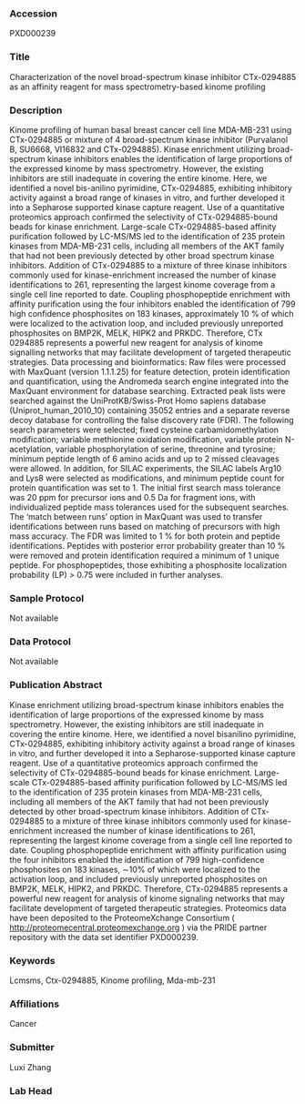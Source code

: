 ### Accession
PXD000239

### Title
Characterization of the novel broad-spectrum kinase inhibitor CTx-0294885 as an affinity reagent for mass spectrometry-based kinome profiling

### Description
Kinome profiling of human basal breast cancer cell line MDA-MB-231 using CTx-0294885 or mixture of 4 broad-spectrum kinase inhibitor (Purvalanol B, SU6668, VI16832 and CTx-0294885). Kinase enrichment utilizing broad-spectrum kinase inhibitors enables the identification of large proportions of the expressed kinome by mass spectrometry. However, the existing inhibitors are still inadequate in covering the entire kinome. Here, we identified a novel bis-anilino pyrimidine, CTx-0294885, exhibiting inhibitory activity against a broad range of kinases in vitro, and further developed it into a Sepharose supported kinase capture reagent. Use of a quantitative proteomics approach confirmed the selectivity of CTx-0294885-bound beads for kinase enrichment. Large-scale CTx-0294885-based affinity purification followed by LC-MS/MS led to the identification of 235 protein kinases from MDA-MB-231 cells, including all members of the AKT family that had not been previously detected by other broad spectrum kinase inhibitors. Addition of CTx-0294885 to a mixture of three kinase inhibitors commonly used for kinase-enrichment increased the number of kinase identifications to 261, representing the largest kinome coverage from a single cell line reported to date. Coupling phosphopeptide enrichment with affinity purification using the four inhibitors enabled the identification of 799 high confidence phosphosites on 183 kinases, approximately 10 % of which were localized to the activation loop, and included previously unreported phosphosites on BMP2K, MELK, HIPK2 and PRKDC. Therefore, CTx 0294885 represents a powerful new reagent for analysis of kinome signalling networks that may facilitate development of targeted therapeutic strategies. Data processing and bioinformatics: Raw files were processed with MaxQuant (version 1.1.1.25) for feature detection, protein identification and quantification, using the Andromeda search engine integrated into the MaxQuant environment for database searching. Extracted peak lists were searched against the UniProtKB/Swiss-Prot Homo sapiens database (Uniprot_human_2010_10) containing 35052 entries and a separate reverse decoy database for controlling the false discovery rate (FDR). The following search parameters were selected; fixed cysteine carbamidomethylation modification; variable methionine oxidation modification, variable protein N-acetylation, variable phosphorylation of serine, threonine and tyrosine; minimum peptide length of 6 amino acids and up to 2 missed cleavages were allowed. In addition, for SILAC experiments, the SILAC labels Arg10 and Lys8 were selected as modifications, and minimum peptide count for protein quantification was set to 1. The initial first search mass tolerance was 20 ppm for precursor ions and 0.5 Da for fragment ions, with individualized peptide mass tolerances used for the subsequent searches. The ‘match between runs’ option in MaxQuant was used to transfer identifications between runs based on matching of precursors with high mass accuracy. The FDR was limited to 1 % for both protein and peptide identifications. Peptides with posterior error probability greater than 10 % were removed and protein identification required a minimum of 1 unique peptide. For phosphopeptides, those exhibiting a phosphosite localization probability (LP) > 0.75 were included in further analyses.

### Sample Protocol
Not available

### Data Protocol
Not available

### Publication Abstract
Kinase enrichment utilizing broad-spectrum kinase inhibitors enables the identification of large proportions of the expressed kinome by mass spectrometry. However, the existing inhibitors are still inadequate in covering the entire kinome. Here, we identified a novel bisanilino pyrimidine, CTx-0294885, exhibiting inhibitory activity against a broad range of kinases in vitro, and further developed it into a Sepharose-supported kinase capture reagent. Use of a quantitative proteomics approach confirmed the selectivity of CTx-0294885-bound beads for kinase enrichment. Large-scale CTx-0294885-based affinity purification followed by LC-MS/MS led to the identification of 235 protein kinases from MDA-MB-231 cells, including all members of the AKT family that had not been previously detected by other broad-spectrum kinase inhibitors. Addition of CTx-0294885 to a mixture of three kinase inhibitors commonly used for kinase-enrichment increased the number of kinase identifications to 261, representing the largest kinome coverage from a single cell line reported to date. Coupling phosphopeptide enrichment with affinity purification using the four inhibitors enabled the identification of 799 high-confidence phosphosites on 183 kinases, &#x223c;10% of which were localized to the activation loop, and included previously unreported phosphosites on BMP2K, MELK, HIPK2, and PRKDC. Therefore, CTx-0294885 represents a powerful new reagent for analysis of kinome signaling networks that may facilitate development of targeted therapeutic strategies. Proteomics data have been deposited to the ProteomeXchange Consortium ( http://proteomecentral.proteomexchange.org ) via the PRIDE partner repository with the data set identifier PXD000239.

### Keywords
Lcmsms, Ctx-0294885, Kinome profiling, Mda-mb-231

### Affiliations
Cancer

### Submitter
Luxi Zhang

### Lab Head


